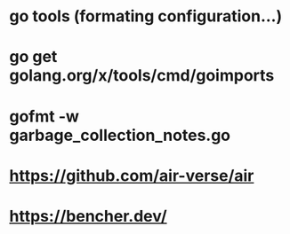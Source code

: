 # go tools (formating configuration...)

# go get golang.org/x/tools/cmd/goimports

# gofmt -w garbage_collection_notes.go

# https://github.com/air-verse/air

# https://bencher.dev/
